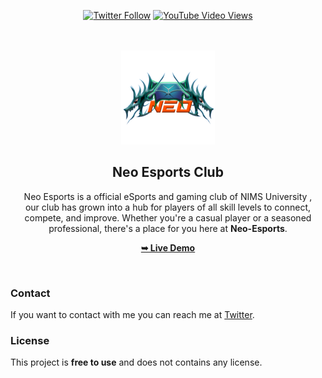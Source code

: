 <div align="center">
  

[![Twitter Follow](https://img.shields.io/twitter/follow/codewithsadee_?style=social)](https://twitter.com/intent/follow?screen_name=codewithsadee_)
  [![YouTube Video Views](https://img.shields.io/youtube/views/BK9_voy6VXU?style=social)](www.youtube.com/@NEOeSportsOfficial0003)

  <br />
  <br />
  
  <img src="./assets/images/logo.png" />

  <h2 align="center">Neo Esports Club </h2>

  Neo Esports is a official eSports and gaming club of NIMS University , <br />our club has grown into a hub for players of all skill levels to connect, compete, and improve. Whether you're a casual player or a seasoned professional, there's a place for you here at **Neo-Esports**.

  <a href="https://codewithsadee.github.io/gamex/"><strong>➥ Live Demo</strong></a>

</div>

<br />

### Contact

If you want to contact with me you can reach me at [Twitter](https://www.twitter.com/codewithsadee).

### License

This project is **free to use** and does not contains any license.
